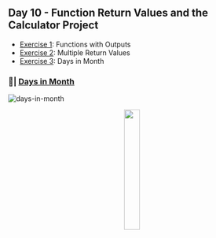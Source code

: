 ## Day 10 - Function Return Values and the Calculator Project
- [Exercise 1](https://github.com/Sissaz/python-100-days/blob/main/day-01-100/day10/functions-with-outputs.ipynb): Functions with Outputs
- [Exercise 2](https://github.com/Sissaz/python-100-days/blob/main/day-01-100/day10/multiple-return-values.ipynb): Multiple Return Values
- [Exercise 3](https://github.com/Sissaz/python-100-days/blob/main/day-01-100/day10/days-in-month.ipynb): Days in Month

### 📝| [Days in Month](https://replit.com/@Sissaz/days-in-month?v=1)
![days-in-month](days-in-month.gif)

<div align="center">
<a href="https://github.com/Sissaz" > <img width="25%"  src="https://cdn.discordapp.com/attachments/589442956021465142/971192953840222258/Sissasz.png" /></a>
</div>
